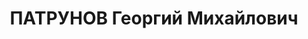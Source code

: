 ---
title: ПАТРУНОВ Георгий Михайлович
description: образование высшее (МГУ), экономист, начальник планового отдела Главного
  управления тракторной и автомобильной промышленности (ГУТАП) Наркомата тяжелой промышленности.
  Прож. Полянка, 37. Арестован 02.11.1937.
---
